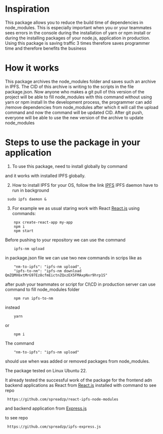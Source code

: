 
# Inspiration
This package allows you to reduce the build time of dependencies in node_modules. This is especially important when you or your teammates  sees errors in the console during the installation of yarn or npm install or during the installing packages of your node.js, application in production. Using this package is saving traffic 3 times therefore saves programmer time and therefore benefits the business

# How it works
This package archives the node_modules folder and saves such an archive in IPFS. The CID of this archive is writing to the scripts in the file package.json. Now anyone who makes a git pull of this version of the project will be able to fill node_modules with this command without using yarn or npm install In the development process, the programmer can add /remove dependencies from node_modules after which it will call the upload command and now the command will be updated CID. After git push, everyone will be able to use the new version of the archive to update node_modules

# Steps to use the package in your application
1. To use this package, need to install  globally by command

 and it works with  installed IPFS globally.

2. How to install IPFS for your OS, follow the link [IPFS](https://docs.ipfs.io/install/command-line/#system-requirements)
IPFS daemon have to run in background
```
 sudo ipfs daemon &
```

3. For example we as usual staring work with React [React.js](https://create-react-app.dev/)
using commands:
```
    npx create-react-app my-app
    npm i
    npm start
```
Before pushing to your repository we can use the command

```
    ipfs-nm upload
```
in package.json file we can use two new commands in scrips
like as 
```
    "nm-to-ipfs": "ipfs-nm upload",
    "ipfs-to-nm": "ipfs-nm download QmZQMX6xtMrG97Ez8cfmEictnZQxzEX5FMAxpNxr9hrp1S"
```
after push your teammates or script for CI\CD in production server can use 
command to fill node_modules folder
```
    npm run ipfs-to-nm
```
instead 
```
    yarn 
```
or
```
    npm i
```
The command 
```
    "nm-to-ipfs": "ipfs-nm upload"
```
should use when was added or removed packages from node_modules.

The package tested on Linux Ubuntu 22.

It already tested the successful work of the package for the frontend adn backend applications 
as React from [React.js](https://create-react-app.dev/)
installed with command
to see repo 
```
 https://github.com/spreadzp/react-ipfs-node-modules

```
and backend  application from [Express.js](https://expressjs.com/en/starter/installing.html)

to see repo

```
 https://github.com/spreadzp/ipfs-express.js
```
